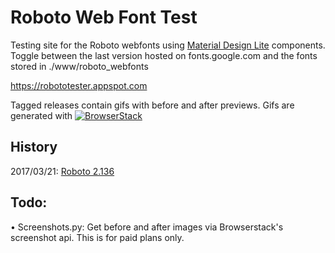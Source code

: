 # Roboto Web Font Test
Testing site for the Roboto webfonts using [Material Design Lite](https://getmdl.io) components. Toggle between the last version hosted on fonts.google.com and the fonts stored in ./www/roboto_webfonts

https://robototester.appspot.com

Tagged releases contain gifs with before and after previews. Gifs are generated with
[![BrowserStack](https://www.browserstack.com/images/layout/browserstack-logo-600x315.png)](https://www.browserstack.com)

## History
2017/03/21: [Roboto 2.136](https://github.com/google/fonts/pull/710)

## Todo:
• Screenshots.py: Get before and after images via Browserstack's screenshot api. This is for paid plans only.